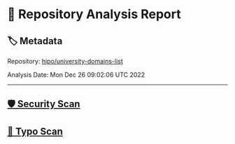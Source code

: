 # 🧪 Repository Analysis Report

## 🏷️ Metadata

Repository:
[hipo/university-domains-list](https://github.com/hipo/university-domains-list)

Analysis Date:
Mon Dec 26 09:02:06 UTC 2022

---

## [🛡️ Security Scan](./security)


## [🚫 Typo Scan](./typos)


